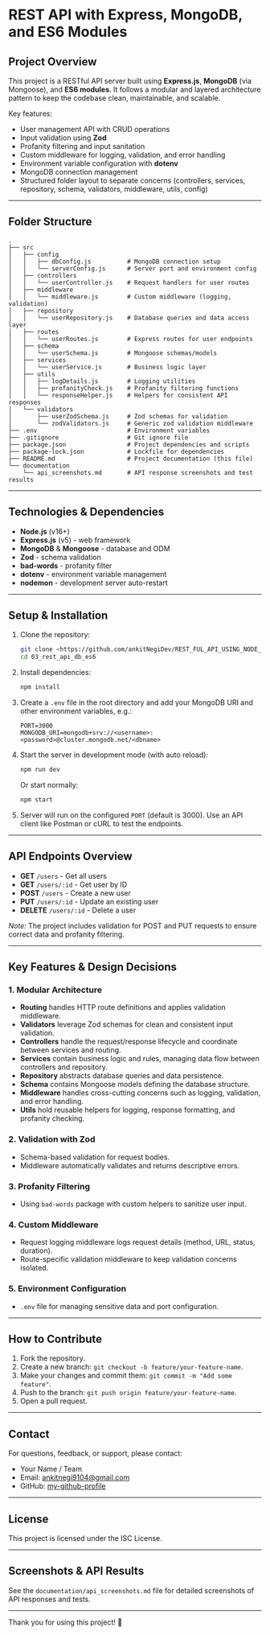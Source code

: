 
# REST API with Express, MongoDB, and ES6 Modules

## Project Overview

This project is a RESTful API server built using **Express.js**, **MongoDB** (via Mongoose), and **ES6 modules**. It follows a modular and layered architecture pattern to keep the codebase clean, maintainable, and scalable.

Key features:

- User management API with CRUD operations
- Input validation using **Zod**
- Profanity filtering and input sanitation
- Custom middleware for logging, validation, and error handling
- Environment variable configuration with **dotenv**
- MongoDB connection management
- Structured folder layout to separate concerns (controllers, services, repository, schema, validators, middleware, utils, config)

---

## Folder Structure

```planetext
.
├── src
│   ├── config
│   │   ├── dbConfig.js          # MongoDB connection setup
│   │   └── serverConfig.js      # Server port and environment config
│   ├── controllers
│   │   └── userController.js    # Request handlers for user routes
│   ├── middleware
│   │   └── middleware.js        # Custom middleware (logging, validation)
│   ├── repository
│   │   └── userRepository.js    # Database queries and data access layer
│   ├── routes
│   │   └── userRoutes.js        # Express routes for user endpoints
│   ├── schema
│   │   └── userSchema.js        # Mongoose schemas/models
│   ├── services
│   │   └── userService.js       # Business logic layer
│   ├── utils
│   │   ├── logDetails.js        # Logging utilities
│   │   ├── profanityCheck.js    # Profanity filtering functions
│   │   └── responseHelper.js    # Helpers for consistent API responses
│   └── validators
│       ├── userZodSchema.js     # Zod schemas for validation
│       └── zodValidators.js     # Generic zod validation middleware
├── .env                         # Environment variables
├── .gitignore                   # Git ignore file
├── package.json                 # Project dependencies and scripts
├── package-lock.json            # Lockfile for dependencies
├── README.md                    # Project documentation (this file)
└── documentation
    └── api_screenshots.md       # API response screenshots and test results
```

---

## Technologies & Dependencies

- **Node.js** (v16+)
- **Express.js** (v5) - web framework
- **MongoDB** & **Mongoose** - database and ODM
- **Zod** - schema validation
- **bad-words** - profanity filter
- **dotenv** - environment variable management
- **nodemon** - development server auto-restart

---

## Setup & Installation

1. Clone the repository:

   ```bash
   git clone <https://github.com/ankitNegiDev/REST_FUL_API_USING_NODE_EXPRESS/tree/main/03_REST_API_DB_ES6>
   cd 03_rest_api_db_es6
   ```

2. Install dependencies:

   ```bash
   npm install
   ```

3. Create a `.env` file in the root directory and add your MongoDB URI and other environment variables, e.g.:

   ```env
   PORT=3000
   MONGODB_URI=mongodb+srv://<username>:<password>@cluster.mongodb.net/<dbname>
   ```

4. Start the server in development mode (with auto reload):

   ```bash
   npm run dev
   ```

   Or start normally:

   ```bash
   npm start
   ```

5. Server will run on the configured `PORT` (default is 3000). Use an API client like Postman or cURL to test the endpoints.

---

## API Endpoints Overview

- **GET** `/users` - Get all users
- **GET** `/users/:id` - Get user by ID
- **POST** `/users` - Create a new user
- **PUT** `/users/:id` - Update an existing user
- **DELETE** `/users/:id` - Delete a user

*Note:* The project includes validation for POST and PUT requests to ensure correct data and profanity filtering.

---

## Key Features & Design Decisions

### 1. Modular Architecture

- **Routing** handles HTTP route definitions and applies validation middleware.  
- **Validators** leverage Zod schemas for clean and consistent input validation.  
- **Controllers** handle the request/response lifecycle and coordinate between services and routing.  
- **Services** contain business logic and rules, managing data flow between controllers and repository.  
- **Repository** abstracts database queries and data persistence.  
- **Schema** contains Mongoose models defining the database structure.  
- **Middleware** handles cross-cutting concerns such as logging, validation, and error handling.  
- **Utils** hold reusable helpers for logging, response formatting, and profanity checking.

### 2. Validation with Zod

- Schema-based validation for request bodies.
- Middleware automatically validates and returns descriptive errors.

### 3. Profanity Filtering

- Using `bad-words` package with custom helpers to sanitize user input.

### 4. Custom Middleware

- Request logging middleware logs request details (method, URL, status, duration).
- Route-specific validation middleware to keep validation concerns isolated.

### 5. Environment Configuration

- `.env` file for managing sensitive data and port configuration.

---

## How to Contribute

1. Fork the repository.
2. Create a new branch: `git checkout -b feature/your-feature-name`.
3. Make your changes and commit them: `git commit -m "Add some feature"`.
4. Push to the branch: `git push origin feature/your-feature-name`.
5. Open a pull request.

---

## Contact

For questions, feedback, or support, please contact:

- Your Name / Team
- Email: <ankitnegi9104@gmail.com>
- GitHub: [my-github-profile](https://github.com/ankitNegiDev)

---

## License

This project is licensed under the ISC License.

---

## Screenshots & API Results

See the `documentation/api_screenshots.md` file for detailed screenshots of API responses and tests.

---

Thank you for using this project! 🚀
